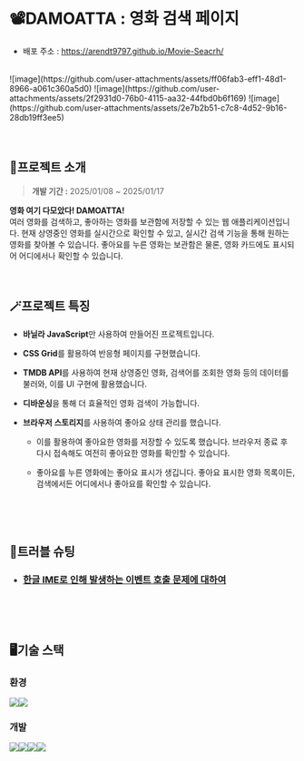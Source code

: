 # 📽️DAMOATTA : 영화 검색 페이지
- 배포 주소 : https://arendt9797.github.io/Movie-Seacrh/
<br/>
![image](https://github.com/user-attachments/assets/ff06fab3-eff1-48d1-8966-a061c360a5d0)
![image](https://github.com/user-attachments/assets/2f2931d0-76b0-4115-aa32-44fbd0b6f169)
![image](https://github.com/user-attachments/assets/2e7b2b51-c7c8-4d52-9b16-28db19ff3ee5)
<br/>
<br/>
<br/>

## 📜프로젝트 소개
>**개발 기간 :** 2025/01/08 ~ 2025/01/17

**영화 여기 다모았다! DAMOATTA!**  
여러 영화를 검색하고, 좋아하는 영화를 보관함에 저장할 수 있는 웹 애플리케이션입니다.
현재 상영중인 영화를 실시간으로 확인할 수 있고, 실시간 검색 기능을 통해 원하는 영화를 찾아볼 수 있습니다. 
좋아요를 누른 영화는 보관함은 물론, 영화 카드에도 표시되어 어디에서나 확인할 수 있습니다. 
<br/>
<br/>
<br/>

## 🪄프로젝트 특징
- **바닐라 JavaScript**만 사용하여 만들어진 프로젝트입니다.
  
- **CSS Grid**를 활용하여 반응형 페이지를 구현했습니다.  
- **TMDB API**를 사용하여 현재 상영중인 영화, 검색어를 조회한 영화 등의 데이터를 불러와, 이를 UI 구현에 활용했습니다.
- **디바운싱**을 통해 더 효율적인 영화 검색이 가능합니다.
- **브라우저 스토리지**를 사용하여 좋아요 상태 관리를 했습니다.
  - 이를 활용하여 좋아요한 영화를 저장할 수 있도록 했습니다. 브라우저 종료 후 다시 접속해도 여전히 좋아요한 영화를 확인할 수 있습니다.
    
  - 좋아요를 누른 영화에는 좋아요 표시가 생깁니다. 좋아요 표시한 영화 목록이든, 검색에서든 어디에서나 좋아요를 확인할 수 있습니다. 
<br/>
<br/>
<br/>

## 🔫트러블 슈팅
- ### [한글 IME로 인해 발생하는 이벤트 호출 문제에 대하여](https://velog.io/@arendt9797/%ED%94%84%EB%A1%9C%EC%A0%9D%ED%8A%B8-%EB%B0%94%EB%8B%90%EB%9D%BC-JS%EB%A1%9C-%EC%98%81%ED%99%94-%EA%B2%80%EC%83%89-%EC%82%AC%EC%9D%B4%ED%8A%B8-%EB%A7%8C%EB%93%A4%EA%B8%B0)
<br/>
<br/>
<br/>

## 🖥️기술 스택
### 환경
  <img src="https://img.shields.io/badge/github-181717?style=for-the-badge&logo=github&logoColor=white"><img src="https://img.shields.io/badge/git-F05032?style=for-the-badge&logo=git&logoColor=white">

### 개발
  <img src="https://img.shields.io/badge/html5-E34F26?style=for-the-badge&logo=html5&logoColor=white"><img src="https://img.shields.io/badge/css-1572B6?style=for-the-badge&logo=css3&logoColor=white"><img src="https://img.shields.io/badge/javascript-F7DF1E?style=for-the-badge&logo=javascript&logoColor=black"><img src="https://img.shields.io/badge/themoviedatabase-01B4E4?style=for-the-badge&logo=themoviedatabase&logoColor=white">
